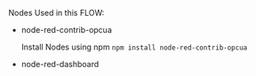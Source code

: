 Nodes Used in this FLOW:
- node-red-contrib-opcua
  
  Install Nodes using npm
  `npm install node-red-contrib-opcua` 

- node-red-dashboard
